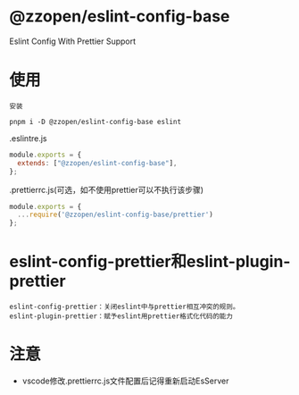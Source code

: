 # @zzopen/eslint-config-base
Eslint Config With Prettier Support

# 使用
```shell
安装

pnpm i -D @zzopen/eslint-config-base eslint
```

.eslintre.js
```js
module.exports = {
  extends: ["@zzopen/eslint-config-base"],
};
```

.prettierrc.js(可选，如不使用prettier可以不执行该步骤)
```js
module.exports = {
  ...require('@zzopen/eslint-config-base/prettier')
};
```

# eslint-config-prettier和eslint-plugin-prettier
```text
eslint-config-prettier：关闭eslint中与prettier相互冲突的规则。
eslint-plugin-prettier：赋予eslint用prettier格式化代码的能力
```

# 注意
- vscode修改.prettierrc.js文件配置后记得重新启动EsServer
